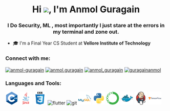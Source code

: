 <h1 align="center">Hi <img src="https://raw.githubusercontent.com/MartinHeinz/MartinHeinz/master/wave.gif" width="30px">, I'm Anmol Guragain</h1>
<h3 align="center">I Do Security, ML , most importantly I just stare at the errors in my terminal and zone out.</h3>

- 🎓 I'm a Final Year CS Student at **Vellore Institute of Technology** 

<h3 align="left">Connect with me:</h3>
<p align="left">
<a href="https://linkedin.com/in/anmol-guragain" target="blank"><img align="center" src="https://raw.githubusercontent.com/rahuldkjain/github-profile-readme-generator/master/src/images/icons/Social/linked-in-alt.svg" alt="anmol-guragain" height="30" width="40" /></a>
<a href="https://fb.com/anmol.guragain" target="blank"><img align="center" src="https://raw.githubusercontent.com/rahuldkjain/github-profile-readme-generator/master/src/images/icons/Social/facebook.svg" alt="anmol.guragain" height="30" width="40" /></a>
<a href="https://instagram.com/anmol_guragain" target="blank"><img align="center" src="https://raw.githubusercontent.com/rahuldkjain/github-profile-readme-generator/master/src/images/icons/Social/instagram.svg" alt="anmol_guragain" height="30" width="40" /></a>
<a href="https://codeforces.com/profile/guragainanmol" target="blank"><img align="center" src="https://cdn.jsdelivr.net/npm/simple-icons@3.0.1/icons/codeforces.svg" alt="guragainanmol" height="30" width="40" /></a>
</p>

<h3 align="left">Languages and Tools:</h3>
<div align="left">
    <img src="https://raw.githubusercontent.com/devicons/devicon/master/icons/cplusplus/cplusplus-original.svg" alt="cplusplus" width="40" height="40"/>
    <img src="https://raw.githubusercontent.com/devicons/devicon/master/icons/java/java-original-wordmark.svg" alt="java" width="40" height="40"/>
    <img src="https://raw.githubusercontent.com/devicons/devicon/master/icons/css3/css3-original-wordmark.svg" alt="css3" width="40" height="40"/>
    <img src="https://www.vectorlogo.zone/logos/flutterio/flutterio-icon.svg" alt="flutter" width="40" height="40"/>
    <img src="https://www.vectorlogo.zone/logos/git-scm/git-scm-icon.svg" alt="git" width="40" height="40"/>
    <img src="https://raw.githubusercontent.com/devicons/devicon/master/icons/mysql/mysql-original-wordmark.svg" alt="mysql" width="40" height="40"/>
    <img src="https://raw.githubusercontent.com/devicons/devicon/master/icons/python/python-original.svg" alt="python" width="40" height="40"/>
    <img src="https://raw.githubusercontent.com/devicons/devicon/master/icons/anaconda/anaconda-original.svg" alt="anaconda" width="40" height="40"/>
    <img src="https://raw.githubusercontent.com/devicons/devicon/master/icons/docker/docker-original.svg" alt="docker" width="40" height="40"/>
    <img src="https://raw.githubusercontent.com/devicons/devicon/master/icons/jenkins/jenkins-original.svg" alt="jenkins" width="40" height="40"/>
    <img src="https://raw.githubusercontent.com/devicons/devicon/master/icons/tensorflow/tensorflow-original-wordmark.svg" alt="tensorflow" width="40" height="40"/>
</div>
